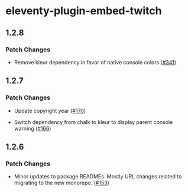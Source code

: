 # eleventy-plugin-embed-twitch

## 1.2.8

### Patch Changes

- Remove kleur dependency in favor of native console colors ([#341](https://github.com/gfscott/eleventy-plugin-embed-everything/pull/341))

## 1.2.7

### Patch Changes

- Update copyright year ([#170](https://github.com/gfscott/eleventy-plugin-embed-everything/pull/170))

- Switch dependency from chalk to kleur to display parent console warning ([#166](https://github.com/gfscott/eleventy-plugin-embed-everything/pull/166))

## 1.2.6

### Patch Changes

- Minor updates to package READMEs. Mostly URL changes related to migrating to the new monorepo. ([#153](https://github.com/gfscott/eleventy-plugin-embed-everything/pull/153))
